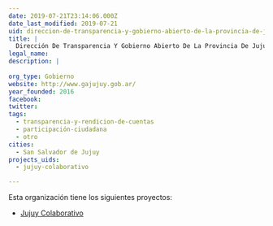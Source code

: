 ```yaml
---
date: 2019-07-21T23:14:06.000Z
date_last_modified: 2019-07-21
uid: direccion-de-transparencia-y-gobierno-abierto-de-la-provincia-de-jujuy
title: |
  Dirección De Transparencia Y Gobierno Abierto De La Provincia De Jujuy
legal_name: 
description: |
  
org_type: Gobierno
website: http://www.gajujuy.gob.ar/
year_founded: 2016
facebook: 
twitter: 
tags:
  - transparencia-y-rendicion-de-cuentas
  - participación-ciudadana
  - otro
cities: 
  - San Salvador de Jujuy
projects_uids:
  - jujuy-colaborativo

---
```


Esta organización tiene los siguientes proyectos:

- [Jujuy Colaborativo](/proyectos/jujuy-colaborativo)
